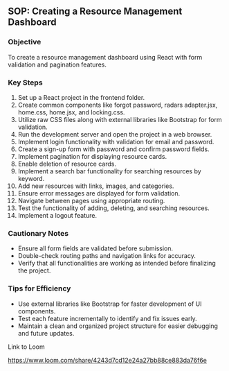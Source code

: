 ## SOP: Creating a Resource Management Dashboard

### Objective

To create a resource management dashboard using React with form validation and pagination features.

### Key Steps

 1. Set up a React project in the frontend folder.
 2. Create common components like forgot password, radars adapter.jsx, home.css, home.jsx, and locking.css.
 3. Utilize raw CSS files along with external libraries like Bootstrap for form validation.
 4. Run the development server and open the project in a web browser.
 5. Implement login functionality with validation for email and password.
 6. Create a sign-up form with password and confirm password fields.
 7. Implement pagination for displaying resource cards.
 8. Enable deletion of resource cards.
 9. Implement a search bar functionality for searching resources by keyword.
10. Add new resources with links, images, and categories.
11. Ensure error messages are displayed for form validation.
12. Navigate between pages using appropriate routing.
13. Test the functionality of adding, deleting, and searching resources.
14. Implement a logout feature.

### Cautionary Notes

- Ensure all form fields are validated before submission.
- Double-check routing paths and navigation links for accuracy.
- Verify that all functionalities are working as intended before finalizing the project.

### Tips for Efficiency

- Use external libraries like Bootstrap for faster development of UI components.
- Test each feature incrementally to identify and fix issues early.
- Maintain a clean and organized project structure for easier debugging and future updates.

Link to Loom

https://www.loom.com/share/4243d7cd12e24a27bb88ce883da76f6e
